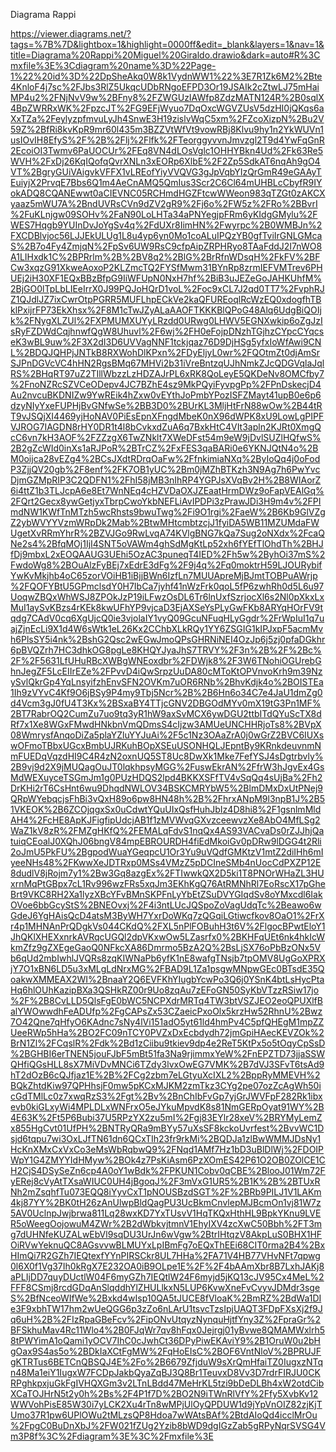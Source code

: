 Diagrama Rappi


https://viewer.diagrams.net/?tags=%7B%7D&lightbox=1&highlight=0000ff&edit=_blank&layers=1&nav=1&title=Diagrama%20Rappi%20Miguel%20Giraldo.drawio&dark=auto#R%3Cmxfile%3E%3Cdiagram%20name%3D%22Page-1%22%20id%3D%22DpSheAkq0W8k1VydnWW1%22%3E7R1Zk6M2%2Bte4KnloF4j7sc%2FJbs3RlZ5UkqcUDbRNgoEFPD3Or19JSAIk2cZtwLJ75mHaiMP4u2%2FNjNvV9w%2BFny8%2FZWGUzIAWfp8ZdzMATN124R%2B0sqlX4BpZWRRxWK%2FpzcJT%2FG9EFjWyuo7DqOxcWGVZUsV5dzHI0jQKqs6aXxTZa%2FeylyzpfmvuLyJh4SnwE3H19zislvWqC5xm%2FZcoXizpN%2Bu2V59Z%2BfRi8kvKpR9mr60l435m3BZZVtWfVt9vowRBj8Klvu9hy1n2YkWUVn1usIOvIH8EfyS%2F%2B%2Flj%2Flfk%2FTeorggyvvnJmvzgl2T9d4YwFqGnR2EcoiOI3Twmv6PaUOCUr%2FEq8VN4dLOsVglc1OHHYBkn4Ud%2Fk63Re5WVH%2FxDj26KqIQofqQvrXNLn3xEORp6XlbE%2F2Zp5SdkAT6nqAh9gO4VT%2BgryGUiVAigvkVFFX1vLREofYiyVVQVG3gJpVqbYIzQrGmR49eGAAyTEuiyjX2PrvqE7Bbs6Q1m4AeCnAMQ5QmIus3Scr2C6Cl64mUHBLcCbyfR9IYokADQ8CQANEwwt0aCIEVNC05RCHmdHGZFtcwWWeon983qTZGt0zAKCXyaaz5mWU7A%2BndUVRsCVn9dZV2gR9%2Fj6o%2FW5z%2FRo%2BBvrI%2FuKLnjgw09SOHv%2FaN90LoLHTa34aPNYegjpFRm6yKIdgGMylu%2FWES7Hqgb9YUInDvJoYgSv4q%2FdUXr8IimHN%2Fwyrpc%2B0WMBJn%2FXCDBlvjoc56LJJEkULUg1L8u4yp6yn0Mo1coALuIPQzYB0gfTviIrGNLGMcaS%2B7o4Fy4ZmjqN%2FpSv6UW9RsC9cfpAipZRPHRyo8TAaFddJ2I7nWO8A1LIHxdk1C%2BPRrlm%2B%2BV8q2%2BlG%2BrRfnWDsqH%2FkFV%2BFCw3xqzG91XkweAoxoP2KLZmcTQ2FYSfMwm31BYnRp8zrmIEFVMTrev6PHUEj2iH30XF1EQxBBzBfpG9IiWFUpN0NxH7hf%2BiB3uJEZeGoJAHKUhfM%2BjGO0lTpLbLIEeIrrX0J99PQJoHQrD1voL%2Foc9xCL7J2qd0TT7%2FvphRJZ1QJdlJZ7ixCwrOtpPGRR5MUFLhpECkVe2kaQFUREoqlRcWzEQ0xdogfhTBklPxijrFP73EkXhsx%2F8M1cTwJZyALaAAOFTKKKBlQPoG48Alq6UdgBiQOIjk%2FNygXLZUl%2FXPMUMXUYyLRzdd0URwg0LHWV5EGNXwkip6oZgJzIsRyFZDWdCqjhnwfQgW8Uhuvl%2F6wj%2FH0eFojpDNzhTGjhzCYpcCYqcseK3wBL9uw%2F3X2dI3D6UVVagNNF1tckjqaz76D9DjHSg5yfxIoWfAwi9CNL%2BDQJQHPjJNTkB8RXWohDlKPxn%2FDyEljyL0wr%2FQOtmZt0djAmSrSJPnDGVcVC4hHN2RgsBMq67MHVi2b31iVreBntzqUJhNmkZJcQDGVqlaJqlRS%2BHqRT97uZ2TIllWbzzLzHDZAJrPL6xRK8QoLeyE5QKDeNv8OMCfby7%2FnoNZRcSZVCeODepv4JC7BZhE4sz9MkPQyiFyvpgPp%2FPnDskecjD4Au2nvcuBKDNIZw9YwREik4hZxw0vEYthJoPmbYPozISFZMayt41upB0e6p6dzyNIyYxeFUPHjBvGNfwSe%2BB3D0%2BUrKL3MljHtFrN88wOw%2B44tRT9vJSQjXI4469yjHoNAV0PiEsEpnXFngdMbeK0nX96dWPK8xU9LowLgPIPFVJROG7IAGDN8rHY0DR1t4l8bCvkxdZuA6q7BxkHtC4VIt3apln2KJRt0XmgQcC6vn7kH3AOF%2FZZzgX6TwZNklt7XWeDFst54m9eW9jDvlSUZlHQfwS%2B2gZcWId0inXs1aRJPoR%2BTrCZ%2FxFES3qaBARi0e6YKNJQtN4o%2BM0oijca28vEZg4%2BCsJXdtRDrqOaFw%2FfnkimiaNXq%2ByIoQq4j0oFodP3ZjjQV20gb%2F8enf%2FK7OB1yUC%2Bm0jMZhBTKzh3N9Ag7h6PwYvcDjmGZMpRIP3C2QDFN1%2FhI58jMB3nIhRP4YGPJsXVqBv2H%2B8WIAorZ6i4ttZ1b3TLJcpA6e8Et7WnNEq4cHZVDaOXJZEaatHrmDWz9oFapVEAlGq%2FQrt2Gecx8ywGetjyxTbrpCwoYkbNEFLiAvIPDPi3zPrawJDi3H9m4v%2FPImdNW1KWfTnMTzh5wcRhsts9bwuTwg%2Fi9O1rgi%2FaeW%2B6Kb9GlVZgZ2ybWVYYVzmWRpDk2Mab%2BtwMHtcmbtzcjJ1fyiDA5WB11MZUMdaFWUgetXvRRmYhrR%2BZVJGo9RwLvqA74KVlgBNG7kQa7Sug2oNXdx%2FcaQNe2s4%2BfqMOj1IjI4SNT5oVAWm4ghSdMgKtLp52xh6fYEfTlOhdTh%2BHJfDj9mbxL2xEOQAAUG3UEhi5OzAC3puneqT4IED%2Fh5w%2ByhOi37mS%2FwdoWg8%2BOuAlzFyBEj7xEdrE3dFg%2F9j4q%2Fq0moktrH59LJOURybifYwKvMkjhb4oC65zorVOiHB1iBjjBWn6IzfLn7MUUApreMjBJmtTOBPuAWrjp%2FQOFYBtU5GPmclsdY0H7IbCa7jyhf41nWzFrk0qoL5fP6zwhRh0d5L6u97UoqwZBQxWhWSJ8ZPOkJzP19iLFwzOsDL6Tr6lnUxfSzrjocXl6s2Nl0pXkxLxMuI1aySvKBzs4rKEk8kwUFhYP9vjcaD3EjAXSeYsPLyGwFKb8ARYqHOrFV9tqdg7CAdV0cq6XgUjcQ0ie3vjolaIY1vyQ09GcuNFuqHLyGgdr%2FrWpIuI1q7uajZjnEcLi9X1d4W6sWtk1eL26Kx2CChbXLkRQy1YY6ZSGIG1kIPJxpF5acmMvh6PlsSY5i4nk%2BshG2Qsc2wEGwJmoQPsGHRNiNEI4OzJp6j5zj0pfaDGkhr6pBVQZrh7HC3dhkOG8pgLe8KHQYJyaJhS7TRVY%2F3n%2B%2F%2Bc%2F%2F5631LfUHuRBcXWBgWNEoxdbr%2FDWjk8%2F3W6TNohiOGUrebGhnJegZF5LcEIIrEZe%2FPvvD4iQwSrpzUuDA80cMToKtOPVnvoKrh9m39NzySvlQkrGp4YqLnsyifzhEnvSFN2OVKm7uOR6RNb%2BhvKdjk4o%2BOISTEa1Ih9zVYvC4Kf9O6jBSy9P4my9Tbj5Ncr%2B%2B6Hn6o34C7e4JaU1dmZg0d4Vcm3gJ0fU4T3Kx%2BSxaBY4TTjcGNV2DBGOdMYv0mX19tG3Pn1MF%2BT7RabrOQ2CumZu7uo9tq3yR1hW9axSvMCX6ywDGU2ttbITdQYuScTX8dRf7x1Xe8WGxFMwdHNkbnVmQDmsS4cIjzw3AMUeUNCHHRjoTs8%2BVpX08WmrysfAnqoDiZa5plaYZluYYJuAi%2F5c1Nz3OAaZrA0j0wGrZ2BVC6IUXswOFmoTBbxUGcxBmbUJRKuhBOpXSEuUSONHQLJEpntBy9KRnkdeuvnmNmFUEDqVqzdHI9C4R4zN2oxnUQ5ST8Uc8DwXk1Mke7FefYSJ4sDgtrbvly%2B9vj9d2X9jMUQagOuJT0lqkhpsyMGG%2FuswEkrAN%2FfrW3hJgvEx4GsMdWEXuyceTSGmJm1g0PUzHDQS2lpd4BKKXSFfTV4vSqQq4sUjBa%2Fh2DrKHi2rT6CsHnt6wu9DhqdNWLOV34BSKCMRYbW5%2BlmDMxDxUtPNej9QRpWYebqcjsFhBi3vQxH89o6pw8HN48h%2B%2FhrxANpM9l3npB1J%2B51VKEOK%2B6ZCOjqgxSx0uCdwtYQuUIxQsfHuhJbIz4D8hi8%2F1gsnlmMldAH4%2FcHE8ApKJFigfipUdcjAB1f1zMVWvqGXvzceewvzXe8AbO4MfLSg2WaZ1kV8zR%2FMZgHKfQ%2FEMALqFdvS1nqQx4AS93VACvaDs0rZJJhjQatuiqCEoalJ0XQhJ06bngV84mpEBROURDH4fiEdMkoiGv0pDRw9lDGG4t2Rli2oJmU5PkFU%2BgpodWuaYGeqpcU1Or3Yu9uVQdfGMKtzV1mtZ2diIHh6mIyeeNHs48%2FKwwXeJDTRxp0MSs4VMzZ5pDCIneSMb4nUocCdPXZP12E8dudlV8jRojm7y1%2Bw3Gq8azgEx%2FTIwwkQX2D5ki1T8PNOrWHaZL3HUxrnMqPtGBpx7cL1Rv996wzFRs5xqJm3EKhKgQ76AtRMNhRl7EoRscX17pGheBrt9VKC8RH2Xa1lyzXBcYFvBMnSKPFnLyYbEtZSuDVYGIqdSv8oYMxcdl6IakOVoe6bbGcyStS%2BNEOvxj%2F4i3ntLUcJQSpoZoVagUdqTc%2Beawo6wGdeJ6YgHAisQcD4atsM3ByWH7YxrDoWKq7zQGqiLGtiwcfkov8OaO1%2FrXr4p1MHNAnPrQDgkVs044CKdQ%2FXL5nPlFOBuhH3t6V%2FlgocBPwtEloY1JhQKlXHEXxnrkAVRqcUGQl2dpVKxwOw5LZasrfx0%2BKHFqUEt6nk4hkIcWkmZfz9gZXEgeGaoQ0NFkcXA86Dmrmo5BzA2Q%2BsLjSX76oPbBzONx5Vb6qUd2mbIwhlJVQRs8zqKIWNaPb6yfK1nE8wafgTNsjb7tpOMV8UgGoXPRXjY7O1xBN6LD5u3xMLgLdNrxMG%2FBAD9L1Za1psgwMNpwGEc0BTsdE35QoakwXMMEAX2WI%2BnaaY2Q6EVFKhYIugbYcwPo3Q6j0YSnK4btLsHycPtaHq6hlOUhKazipBXa3QSHkRZ00r9Uo8zqAu7zEFoGN50SyKbVTzzRSiw17jo%2F%2B8CvLLD5QlsFgE0bWC5NCPXdrMRTq4TW3btVSZJEO2eoQPUXlfBalYWOwwdhFeADUfp%2FgCAPsZx53CZaeicPxoOlx5krzHw52RhnU%2Bwz7O42Qne7qHfyO6KAdnc7sNy4lVi151adO5yt61ld4hmPv4C5pfQHEgM1mpZZUeeRWp5hHa%2BO2FC09nTCY0PVZxDxEcbdydh72jmGpiHAecKEVZOk%2BrN1Zl%2FCqslR%2Fdk%2Bd1zCiibu9tkiev9dp4e2ReT5KtPx5o5tOqyCpSsD%2BGHBI6erTNEN5jouFJbF5mBt51fa3Na9rjimmxYeW%2FnEPZTD73jjaSSWQHfiQGsHLL8sX7MiVDvMNCi6TZdy3lvxOwEG7VMK%2B7dVJ3SFvT6tsAd9hT2dOzB6cQJfjaz1E%2B%2FCg2zbm7eLGtyuXcIXL2%2BppRyMMEVH%2BQkZhtdKiw97QPHhsjF0mw5pKCxMJKM2zmTkz3CYg2pe07ozZcAgWh50icGdTMlLc0z7xwqRzS3%2Fgt%2Bv%2BnChIbFvGp7yjGrJWVFpF282Rk1ibxevb0kiGLxyWi4MPLDLxWNFrxO5eJYkuMpvdK8s81NmGERpOyat91WY%2B4E63K%2Ft5P6Bubi37U5RPzYX2zu5mI%2Fgj83EYlr28xeV%2BRYMyLemZx855HgCvt01UfPH%2BNTRyQRa9mBYy57uXsSF8kckoUvrfest%2BvvWC1Dsjd6tqpu7wi3OxLJfTN61dn6QCxTIh23fr9rkMi%2BQDJa1zlBwWMMJDsNy1HcKnXMxCxVxCo3eMsWbRqbwQ9%2FNqd1AMf7Hz1bD3uBlDlWj%2FDOIPWpY1G4ZMYYIdHMyw%2BOk4z7PsKiAsm6PzXOmES42P61O2OB0ZOlCE1CH2CjS4DSySeZn6cp4A0oY1wBdk%2FPKUN1Cobv0qCBE%2BlooJ01Wm72FyERej8cVyAtTXsaWIUC0UH4jBgoqJ%2F3mVxG1UR5%2B1K%2B%2BTUxRNh2mZsqhfTu073EQQ8iYyvCxT1pNOUSBzdSGT%2F%2BRb9PILJ1V1LAKm4kj87YY%2BK0tH26zAnUlwpBldQagPU3UcBkmCnvlepMJBcmOn1vj81W7z5AV0UclnpJwjbrwa811Lq28wxKD7YxTUsvV1HqTKQxHthHL9BpkYKnu9LVER5oWeegOojowuM4ZWr%2B2dWbkvjtmnV1EhyIXV4zcXwC50Bbh%2FT3mg7dUHNfeKUZALwEbVl9sqDU3UrJn6wVgw%2BtrIHtqzV8AkpLuS0BHX1HFOiRVwYeknuQC8AGsvvwBLMUYxLpIBmFg7oEQxThEEi68CIT0rma2B4%2BxHImQi7R2GZh7IEQtexfYYnPIRSCkr8UL7HHa%2FA71V4HB77VHvNFt7qpwg0l6X0f1Vg37Ih0kRgX7E232OA0iB9OLpe1E%2F%2F4bAAmXbr8B7LxhJAKj8aPLIjDD7quyDUctlW04F6myGZh7IEQtlW24F6myjd5jKQ13cJV95Cx4MeL%2FFF8CSmj8rcdGDqAnSlqddhYlZHULlkxN5LUP6KvwXneFvCvyvJDMdr3sgeS%2BfNceoWIfWe%2Bxkd4wIsp10QA5tJUCE8fVloaK%2BmRZ%2BdWa1DIe3F9xbhTW17hm2wUeQGG6p3zZo6nLArU1tsvcTzsIpjUAQT3FDpFXsXj2f9Jq6uH%2B%2FIzRpaGBeFcv%2FipONvUtqyzNynquHjtfYny3Z%2FpraGr%2BFSkhuMav4Rc11Wlo4%2B0FJqWr7qv8hFqx0Jejrgj01yBvwe8QMAMWxlrh58tPWYimA1oQami1yOCV7IhC0cJwhCt36DPyPiwEKAviY9%2B1OruW0u2bHgOax9S4as5o%2BDkIaXCtFgMW%2FqHoEIsC%2BOF6VntNloV%2BPRUJFgKTRTus6BETCnQBSQJ4E%2Fo%2B6679ZfjduW9sXrQmHfaiTZ0IugxzNTqn48Ma1eiY1IugxW7FCDpJakbQyaZqBJ3Q8Br1TeuvxD8Vv3D7rdrFIRJU0CKRPghkpxjuGkFgIVHQXGm3v2LTnLBdd47MeHrKL5tzi9bDeDLBh4xW2otdCibXCaTOJHrN5t2y0h%2Bs%2F4P1f7D%2BO2N9iTWnRlVfY%2Ffy5XvbKv12WWVohPisE85W30i7yLCK2Xu4rTn8wMPjUlOyQPDUW1d9jYpVnOIZ82zjKjTUmo37R1pw6UPlOWu2tMLzsQP8Hdoa7wWAtsBAf%2BtdAIoQd4icclMrOu%2FpgC0BuDnXbJ%2FW021fZUg2Yzib8bWD9dgIGzZab5gRPyNqrSVSG4Vm3P8f%3C%2Fdiagram%3E%3C%2Fmxfile%3E